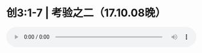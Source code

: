 # 创3:1-7 | 考验之二（17.10.08晚）

<audio style="width: 100%;" preload="false" controls controlslist="nodownload"><source src="//cdn.simai.ml/audio/mp3/old/12123.mp3" type="audio/mpeg">Your browser does not support the audio element.</audio>



